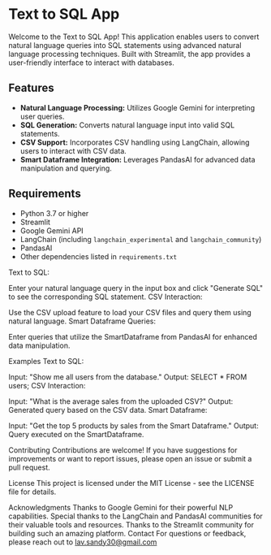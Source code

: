 # Text to SQL App

Welcome to the Text to SQL App! This application enables users to convert natural language queries into SQL statements using advanced natural language processing techniques. Built with Streamlit, the app provides a user-friendly interface to interact with databases.

## Features

- **Natural Language Processing:** Utilizes Google Gemini for interpreting user queries.
- **SQL Generation:** Converts natural language input into valid SQL statements.
- **CSV Support:** Incorporates CSV handling using LangChain, allowing users to interact with CSV data.
- **Smart Dataframe Integration:** Leverages PandasAI for advanced data manipulation and querying.

## Requirements

- Python 3.7 or higher
- Streamlit
- Google Gemini API
- LangChain (including `langchain_experimental` and `langchain_community`)
- PandasAI
- Other dependencies listed in `requirements.txt`

Text to SQL:

Enter your natural language query in the input box and click "Generate SQL" to see the corresponding SQL statement.
CSV Interaction:

Use the CSV upload feature to load your CSV files and query them using natural language.
Smart Dataframe Queries:

Enter queries that utilize the SmartDataframe from PandasAI for enhanced data manipulation.

Examples
Text to SQL:

Input: "Show me all users from the database."
Output: SELECT * FROM users;
CSV Interaction:

Input: "What is the average sales from the uploaded CSV?"
Output: Generated query based on the CSV data.
Smart Dataframe:

Input: "Get the top 5 products by sales from the Smart Dataframe."
Output: Query executed on the SmartDataframe.

Contributing
Contributions are welcome! If you have suggestions for improvements or want to report issues, please open an issue or submit a pull request.

License
This project is licensed under the MIT License - see the LICENSE file for details.

Acknowledgments
Thanks to Google Gemini for their powerful NLP capabilities.
Special thanks to the LangChain and PandasAI communities for their valuable tools and resources.
Thanks to the Streamlit community for building such an amazing platform.
Contact
For questions or feedback, please reach out to lav.sandy30@gmail.com

